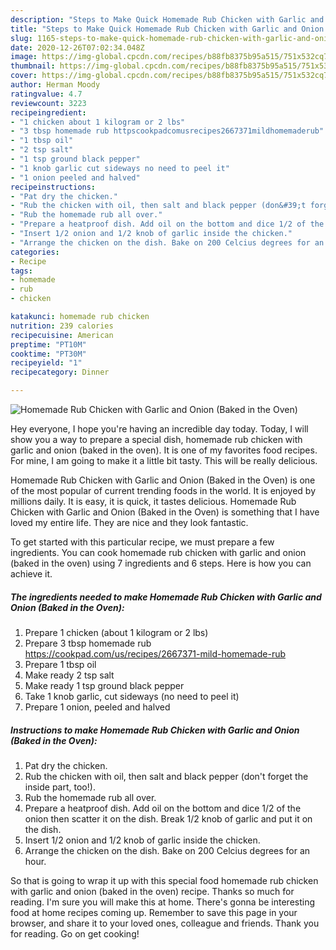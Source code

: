 ```yaml
---
description: "Steps to Make Quick Homemade Rub Chicken with Garlic and Onion (Baked in the Oven)"
title: "Steps to Make Quick Homemade Rub Chicken with Garlic and Onion (Baked in the Oven)"
slug: 1165-steps-to-make-quick-homemade-rub-chicken-with-garlic-and-onion-baked-in-the-oven
date: 2020-12-26T07:02:34.048Z
image: https://img-global.cpcdn.com/recipes/b88fb8375b95a515/751x532cq70/homemade-rub-chicken-with-garlic-and-onion-baked-in-the-oven-recipe-main-photo.jpg
thumbnail: https://img-global.cpcdn.com/recipes/b88fb8375b95a515/751x532cq70/homemade-rub-chicken-with-garlic-and-onion-baked-in-the-oven-recipe-main-photo.jpg
cover: https://img-global.cpcdn.com/recipes/b88fb8375b95a515/751x532cq70/homemade-rub-chicken-with-garlic-and-onion-baked-in-the-oven-recipe-main-photo.jpg
author: Herman Moody
ratingvalue: 4.7
reviewcount: 3223
recipeingredient:
- "1 chicken about 1 kilogram or 2 lbs"
- "3 tbsp homemade rub httpscookpadcomusrecipes2667371mildhomemaderub"
- "1 tbsp oil"
- "2 tsp salt"
- "1 tsp ground black pepper"
- "1 knob garlic cut sideways no need to peel it"
- "1 onion peeled and halved"
recipeinstructions:
- "Pat dry the chicken."
- "Rub the chicken with oil, then salt and black pepper (don&#39;t forget the inside part, too!)."
- "Rub the homemade rub all over."
- "Prepare a heatproof dish. Add oil on the bottom and dice 1/2 of the onion then scatter it on the dish. Break 1/2 knob of garlic and put it on the dish."
- "Insert 1/2 onion and 1/2 knob of garlic inside the chicken."
- "Arrange the chicken on the dish. Bake on 200 Celcius degrees for an hour."
categories:
- Recipe
tags:
- homemade
- rub
- chicken

katakunci: homemade rub chicken 
nutrition: 239 calories
recipecuisine: American
preptime: "PT10M"
cooktime: "PT30M"
recipeyield: "1"
recipecategory: Dinner

---
```



![Homemade Rub Chicken with Garlic and Onion (Baked in the Oven)](https://img-global.cpcdn.com/recipes/b88fb8375b95a515/751x532cq70/homemade-rub-chicken-with-garlic-and-onion-baked-in-the-oven-recipe-main-photo.jpg)

Hey everyone, I hope you're having an incredible day today. Today, I will show you a way to prepare a special dish, homemade rub chicken with garlic and onion (baked in the oven). It is one of my favorites food recipes. For mine, I am going to make it a little bit tasty. This will be really delicious.

Homemade Rub Chicken with Garlic and Onion (Baked in the Oven) is one of the most popular of current trending foods in the world. It is enjoyed by millions daily. It is easy, it is quick, it tastes delicious. Homemade Rub Chicken with Garlic and Onion (Baked in the Oven) is something that I have loved my entire life. They are nice and they look fantastic.




To get started with this particular recipe, we must prepare a few ingredients. You can cook homemade rub chicken with garlic and onion (baked in the oven) using 7 ingredients and 6 steps. Here is how you can achieve it.

<!--inarticleads1-->

##### The ingredients needed to make Homemade Rub Chicken with Garlic and Onion (Baked in the Oven):

1. Prepare 1 chicken (about 1 kilogram or 2 lbs)
1. Prepare 3 tbsp homemade rub https://cookpad.com/us/recipes/2667371-mild-homemade-rub
1. Prepare 1 tbsp oil
1. Make ready 2 tsp salt
1. Make ready 1 tsp ground black pepper
1. Take 1 knob garlic, cut sideways (no need to peel it)
1. Prepare 1 onion, peeled and halved




<!--inarticleads2-->

##### Instructions to make Homemade Rub Chicken with Garlic and Onion (Baked in the Oven):

1. Pat dry the chicken.
1. Rub the chicken with oil, then salt and black pepper (don&#39;t forget the inside part, too!).
1. Rub the homemade rub all over.
1. Prepare a heatproof dish. Add oil on the bottom and dice 1/2 of the onion then scatter it on the dish. Break 1/2 knob of garlic and put it on the dish.
1. Insert 1/2 onion and 1/2 knob of garlic inside the chicken.
1. Arrange the chicken on the dish. Bake on 200 Celcius degrees for an hour.




So that is going to wrap it up with this special food homemade rub chicken with garlic and onion (baked in the oven) recipe. Thanks so much for reading. I'm sure you will make this at home. There's gonna be interesting food at home recipes coming up. Remember to save this page in your browser, and share it to your loved ones, colleague and friends. Thank you for reading. Go on get cooking!
